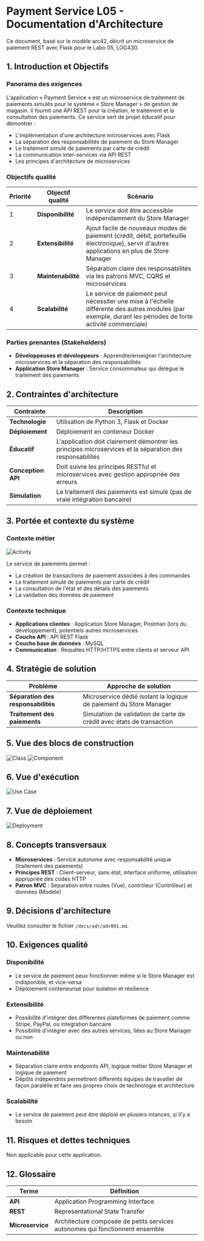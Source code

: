 # Payment Service L05 - Documentation d'Architecture
Ce document, basé sur le modèle arc42, décrit un microservice de paiement REST avec Flask pour le Labo 05, LOG430.

## 1. Introduction et Objectifs

### Panorama des exigences
L'application « Payment Service » est un microservice de traitement de paiements simulés pour le système « Store Manager » de gestion de magasin. Il fournit une API REST pour la création, le traitement et la consultation des paiements. Ce service sert de projet éducatif pour démontrer :
- L'implémentation d'une architecture microservices avec Flask
- La séparation des responsabilités de paiement du Store Manager
- Le traitement simulé de paiements par carte de crédit
- La communication inter-services via API REST
- Les principes d'architecture de microservices

### Objectifs qualité
| Priorité | Objectif qualité | Scénario |
|----------|------------------|----------|
| 1 | **Disponibilité** | Le service doit être accessible indépendamment du Store Manager |
| 2 | **Extensibilité** | Ajout facile de nouveaux modes de paiement (crédit, débit, portefeuille électronique), servir d'autres applications en plus de Store Manager |
| 3 | **Maintenabilité** | Séparation claire des responsabilités via les patrons MVC, CQRS et microservices |
| 4 | **Scalabilité** | Le service de paiement peut nécessiter une mise à l'échelle différente des autres modules (par exemple, durant les périodes de forte activité commerciale) |

### Parties prenantes (Stakeholders)
- **Développeuses et développeurs** : Apprendre/enseigner l'architecture microservices et la séparation des responsabilités
- **Application Store Manager** : Service consommateur qui délègue le traitement des paiements

## 2. Contraintes d'architecture

| Contrainte | Description |
|------------|-------------|
| **Technologie** | Utilisation de Python 3, Flask et Docker |
| **Déploiement** | Déploiement en conteneur Docker |
| **Éducatif** | L'application doit clairement démontrer les principes microservices et la séparation des responsabilités |
| **Conception API** | Doit suivre les principes RESTful et microservices avec gestion appropriée des erreurs |
| **Simulation** | Le traitement des paiements est simulé (pas de vraie intégration bancaire) |

## 3. Portée et contexte du système

### Contexte métier
![Activity](activity.png)

Le service de paiements permet :
- La création de transactions de paiement associées à des commandes
- Le traitement simulé de paiements par carte de crédit
- La consultation de l'état et des détails des paiements
- La validation des données de paiement

### Contexte technique
- **Applications clientes** : Application Store Manager, Postman (lors du développement), potentiels autres microservices
- **Couche API** : API REST Flask
- **Couche base de données** : MySQL
- **Communication** : Requêtes HTTP/HTTPS entre clients et serveur API

## 4. Stratégie de solution

| Problème | Approche de solution |
|----------|---------------------|
| **Séparation des responsabilités** | Microservice dédié isolant la logique de paiement du Store Manager |
| **Traitement des paiements** | Simulation de validation de carte de crédit avec états de transaction |

## 5. Vue des blocs de construction
![Class](class.png)
![Component](component.png)

## 6. Vue d'exécution
![Use Case](use_case.png)

## 7. Vue de déploiement
![Deployment](deployment.png)

## 8. Concepts transversaux
- **Microservices** : Service autonome avec responsabilité unique (traitement des paiements)
- **Principes REST** : Client-serveur, sans état, interface uniforme, utilisation appropriée des codes HTTP
- **Patron MVC** : Séparation entre routes (Vue), contrôleur (Contrôleur) et données (Modèle)

## 9. Décisions d'architecture
Veuillez consulter le fichier `/docs/adr/adr001.md`.

## 10. Exigences qualité

### Disponibilité
- Le service de paiement peux fonctionner même si le Store Manager est indisponible, et vice-versa
- Déploiement conteneurisé pour isolation et résilience

### Extensibilité
- Possibilité d'intégrer des differentes plateformes de paiement comme Stripe, PayPal, ou integration bancaire
- Possibilité d'intégrer avec des autres services, liées au Store Manager ou non

### Maintenabilité
- Séparation claire entre endpoints API, logique métier Store Manager et logique de paiement
- Dépôts independnts permettrent differents équipes de travailler de façon paralélle et faire ses propres choix de technologie et architecture

### Scalabilité
- Le service de paiement peut être déploié en plusiers intances, si il'y a besoin

## 11. Risques et dettes techniques
Non applicable pour cette application.

## 12. Glossaire

| Terme | DéfInition |
|-------|------------|
| **API** | Application Programming Interface |
| **REST** | Representational State Transfer  |
| **Microservice** | Architecture composée de petits services autonomes qui fonctionnent ensemble |
